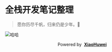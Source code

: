 # 全栈开发笔记整理

> 愿你历尽千帆，归来仍是少年。🍺


![哈哈](https://cdn.xiaohuwei.cn/2019/04/4123775852.jpg)

  <p style="text-align: center;">Powered by &nbsp;<a href="https://xiaohuwei.cn" style="font-weight: bold">XiaoHuwei</a></p>



